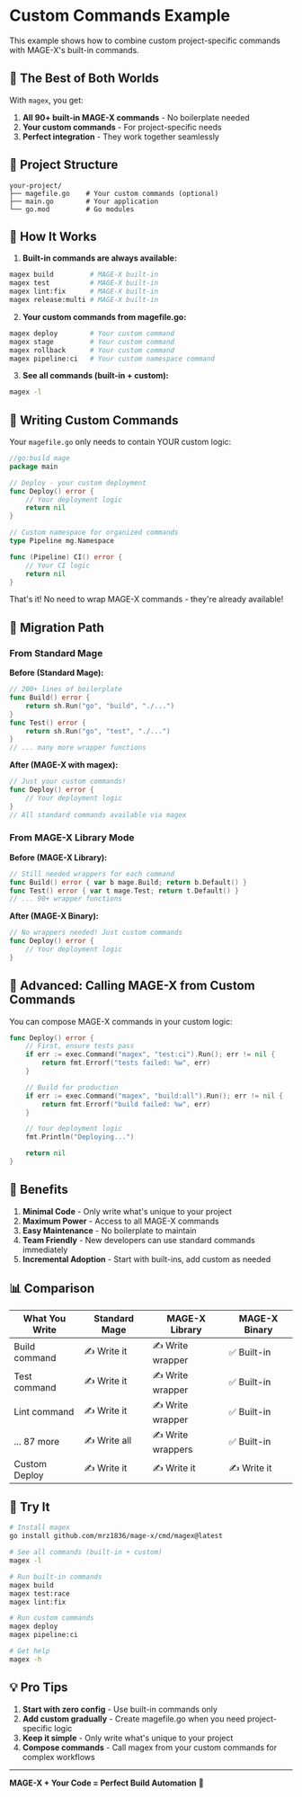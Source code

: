 # Custom Commands Example

This example shows how to combine custom project-specific commands with MAGE-X's built-in commands.

## 🎯 The Best of Both Worlds

With `magex`, you get:
1. **All 90+ built-in MAGE-X commands** - No boilerplate needed
2. **Your custom commands** - For project-specific needs
3. **Perfect integration** - They work together seamlessly

## 📁 Project Structure

```
your-project/
├── magefile.go    # Your custom commands (optional)
├── main.go        # Your application
└── go.mod         # Go modules
```

## 🚀 How It Works

1. **Built-in commands are always available:**
```bash
magex build         # MAGE-X built-in
magex test          # MAGE-X built-in
magex lint:fix      # MAGE-X built-in
magex release:multi # MAGE-X built-in
```

2. **Your custom commands from magefile.go:**
```bash
magex deploy        # Your custom command
magex stage         # Your custom command
magex rollback      # Your custom command
magex pipeline:ci   # Your custom namespace command
```

3. **See all commands (built-in + custom):**
```bash
magex -l
```

## 📝 Writing Custom Commands

Your `magefile.go` only needs to contain YOUR custom logic:

```go
//go:build mage
package main

// Deploy - your custom deployment
func Deploy() error {
    // Your deployment logic
    return nil
}

// Custom namespace for organized commands
type Pipeline mg.Namespace

func (Pipeline) CI() error {
    // Your CI logic
    return nil
}
```

That's it! No need to wrap MAGE-X commands - they're already available!

## 🔄 Migration Path

### From Standard Mage

**Before (Standard Mage):**
```go
// 200+ lines of boilerplate
func Build() error {
    return sh.Run("go", "build", "./...")
}
func Test() error {
    return sh.Run("go", "test", "./...")
}
// ... many more wrapper functions
```

**After (MAGE-X with magex):**
```go
// Just your custom commands!
func Deploy() error {
    // Your deployment logic
}
// All standard commands available via magex
```

### From MAGE-X Library Mode

**Before (MAGE-X Library):**
```go
// Still needed wrappers for each command
func Build() error { var b mage.Build; return b.Default() }
func Test() error { var t mage.Test; return t.Default() }
// ... 90+ wrapper functions
```

**After (MAGE-X Binary):**
```go
// No wrappers needed! Just custom commands
func Deploy() error {
    // Your deployment logic
}
```

## 🎨 Advanced: Calling MAGE-X from Custom Commands

You can compose MAGE-X commands in your custom logic:

```go
func Deploy() error {
    // First, ensure tests pass
    if err := exec.Command("magex", "test:ci").Run(); err != nil {
        return fmt.Errorf("tests failed: %w", err)
    }

    // Build for production
    if err := exec.Command("magex", "build:all").Run(); err != nil {
        return fmt.Errorf("build failed: %w", err)
    }

    // Your deployment logic
    fmt.Println("Deploying...")

    return nil
}
```

## 🌟 Benefits

1. **Minimal Code** - Only write what's unique to your project
2. **Maximum Power** - Access to all MAGE-X commands
3. **Easy Maintenance** - No boilerplate to maintain
4. **Team Friendly** - New developers can use standard commands immediately
5. **Incremental Adoption** - Start with built-ins, add custom as needed

## 📊 Comparison

| What You Write | Standard Mage | MAGE-X Library | MAGE-X Binary |
|---------------|---------------|----------------|---------------|
| Build command | ✍️ Write it | ✍️ Write wrapper | ✅ Built-in |
| Test command | ✍️ Write it | ✍️ Write wrapper | ✅ Built-in |
| Lint command | ✍️ Write it | ✍️ Write wrapper | ✅ Built-in |
| ... 87 more | ✍️ Write all | ✍️ Write wrappers | ✅ Built-in |
| Custom Deploy | ✍️ Write it | ✍️ Write it | ✍️ Write it |

## 🎯 Try It

```bash
# Install magex
go install github.com/mrz1836/mage-x/cmd/magex@latest

# See all commands (built-in + custom)
magex -l

# Run built-in commands
magex build
magex test:race
magex lint:fix

# Run custom commands
magex deploy
magex pipeline:ci

# Get help
magex -h
```

## 💡 Pro Tips

1. **Start with zero config** - Use built-in commands only
2. **Add custom gradually** - Create magefile.go when you need project-specific logic
3. **Keep it simple** - Only write what's unique to your project
4. **Compose commands** - Call magex from your custom commands for complex workflows

---

**MAGE-X + Your Code = Perfect Build Automation** 🚀
